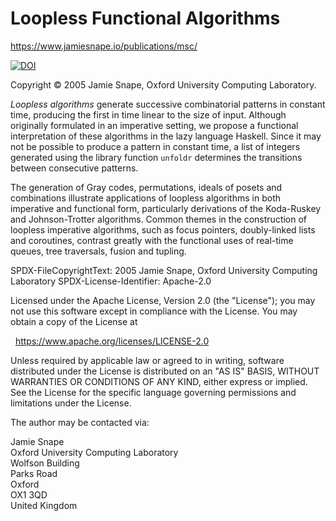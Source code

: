 <!--
This file is part of "Loopless Functional Algorithms".

SPDX-FileCopyrightText: 2005 Jamie Snape, Oxford University Computing Laboratory
SPDX-License-Identifier: CC-BY-SA-4.0

Creative Commons Attribution-ShareAlike 4.0 International Public License

You are free to:

* Share -- copy and redistribute the material in any medium or format

* ShareAlike -- If you remix, transform, or build upon the material, you must
  distribute your contributions under the same license as the original

* Adapt -- remix, transform, and build upon the material for any purpose, even
  commercially.

The licensor cannot revoke these freedoms as long as you follow the license
terms.

Under the following terms:

* Attribution -- You must give appropriate credit, provide a link to the
  license, and indicate if changes were made. You may do so in any reasonable
  manner, but not in any way that suggests the licensor endorses you or your
  use.

* No additional restrictions -- You may not apply legal terms or technological
  measures that legally restrict others from doing anything the license
  permits.

Notices:

* You do not have to comply with the license for elements of the material in
  the public domain or where your use is permitted by an applicable exception
  or limitation.

* No warranties are given. The license may not give you all of the permissions
  necessary for your intended use. For example, other rights such as publicity,
  privacy, or moral rights may limit how you use the material.
-->

Loopless Functional Algorithms
==============================

<https://www.jamiesnape.io/publications/msc/>

[![DOI](https://zenodo.org/badge/8990554.svg)](https://zenodo.org/badge/latestdoi/8990554)

Copyright &copy; 2005 Jamie Snape, Oxford University Computing Laboratory.

*Loopless algorithms* generate successive combinatorial patterns in constant
time, producing the first in time linear to the size of input. Although
originally formulated in an imperative setting, we propose a functional
interpretation of these algorithms in the lazy language Haskell. Since it may
not be possible to produce a pattern in constant time, a list of integers
generated using the library function `unfoldr` determines the transitions
between consecutive patterns.

The generation of Gray codes, permutations, ideals of posets and
combinations illustrate applications of loopless algorithms in both imperative
and functional form, particularly derivations of the Koda-Ruskey and
Johnson-Trotter algorithms. Common themes in the construction of loopless
imperative algorithms, such as focus pointers, doubly-linked lists and
coroutines, contrast greatly with the functional uses of real-time queues, tree
traversals, fusion and tupling.

<!-- REUSE-IgnoreStart -->
SPDX-FileCopyrightText: 2005 Jamie Snape, Oxford University Computing Laboratory
SPDX-License-Identifier: Apache-2.0

Licensed under the Apache License, Version 2.0 (the "License"); you may not use
this software except in compliance with the License. You may obtain a copy of
the License at

&nbsp;&nbsp;<https://www.apache.org/licenses/LICENSE-2.0>

Unless required by applicable law or agreed to in writing, software distributed
under the License is distributed on an "AS IS" BASIS, WITHOUT WARRANTIES OR
CONDITIONS OF ANY KIND, either express or implied. See the License for the
specific language governing permissions and limitations under the License.

The author may be contacted via:

Jamie Snape  
Oxford University Computing Laboratory  
Wolfson Building  
Parks Road  
Oxford  
OX1 3QD  
United Kingdom
<!-- REUSE-IgnoreEnd -->

